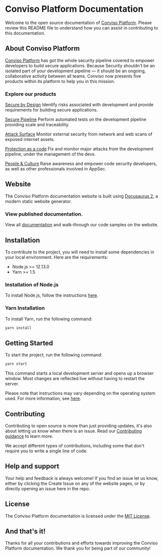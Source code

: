 # Conviso Platform Documentation

Welcome to the open source documentation of [Conviso Platform](https://www.convisoappsec.com/). Please review this README file to understand how you can assist in contributing to this documentation.

## About Conviso Platform

[Conviso Platform](https://www.convisoappsec.com/) has got the whole security pipeline covered to empower developers to build secure applications. Because Security shouldn't be an isolated part of your development pipeline — it should be an ongoing, collaborative activity between all teams. Conviso now presents five products within its platform to help you in this mission.

### Explore our products

[Secure by Design](https://www.convisoappsec.com/product#secure-by-design)
Identify risks associated with development and provide requirements for building secure applications.

[Secure Pipeline](https://www.convisoappsec.com/product#secure-pipeline)
Perform automated tests on the development pipeline providing scale
and traceability.

[Attack Surface](https://www.convisoappsec.com/produto#attack-surface)
Monitor external security from network and web scans of exposed internet assets. 

[Protection as a code](https://www.convisoappsec.com/product#protection)
Fix and monitor major attacks from the development pipeline, under the management of the devs.

[People & Culture](https://www.convisoappsec.com/product#people-culture)
Raise awareness and empower code security developers, as well as other professionals involved in AppSec.


## Website

The Conviso Platform documentation website is built  using [Docusaurus 2](https://v2.docusaurus.io/), a modern static website generator.

### View published documentation.

View all [documentation](https://docs.convisoappsec.com/) and walk-through our code samples on the website.

## Installation

To contribute to the project, you will need to install some dependencies in your local environment. Here are the requirements:

- Node.js >= 12.13.0
- Yarn >= 1.5

### Installation of Node.js

To install Node.js, follow the instructions [here](https://nodejs.org/en/download/package-manager/).


### Yarn Installation

To install Yarn, run the following command:
```bash
yarn install
```

## Getting Started

To start the project, run the following command:
```bash
yarn start
```

This command starts a local development server and opens up a browser window. Most changes are reflected live without having to restart the server.

Please note that instructions may vary depending on the operating system used. For more information, see [here]().


## Contributing

Contributing to open source is more than just providing updates, it's also about letting us know when there is an issue. Read our [Contributing guidance](/CONTRIBUTING.md) to learn more.

We accept different types of contributions, including some that don't require you to write a single line of code.

## Help and support

Your help and feedback is always welcome!
If you find an issue let us know, either by clicking the Create Issue on any of the website pages, or by directly opening an issue here in the repo.


## License

The Conviso Platform documentation is licensed under the [MIT License](/LICENSE.md).


## And that's it!

Thanks for all your contributions and efforts towards improving the Conviso Platform documentation. We thank you for being part of our community!
